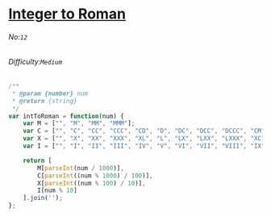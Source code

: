 # [Integer to Roman](https://leetcode.com/problems/integer-to-roman/)
###### No:`12`
###### Difficulty:`Medium`


```javascript
/**
 * @param {number} num
 * @return {string}
 */
var intToRoman = function(num) {
    var M = ["", "M", "MM", "MMM"];
    var C = ["", "C", "CC", "CCC", "CD", "D", "DC", "DCC", "DCCC", "CM"];
    var X = ["", "X", "XX", "XXX", "XL", "L", "LX", "LXX", "LXXX", "XC"];
    var I = ["", "I", "II", "III", "IV", "V", "VI", "VII", "VIII", "IX"];

    return [
        M[parseInt(num / 1000)],
        C[parseInt((num % 1000) / 100)],
        X[parseInt((num % 100) / 10)],
        I[num % 10]
    ].join('');
};
```
